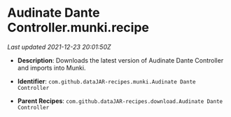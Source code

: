 # Audinate Dante Controller.munki.recipe

_Last updated 2021-12-23 20:01:50Z_

- **Description**: Downloads the latest version of Audinate Dante Controller and imports into Munki.

- **Identifier**: `com.github.dataJAR-recipes.munki.Audinate Dante Controller`

- **Parent Recipes**: `com.github.dataJAR-recipes.download.Audinate Dante Controller`
